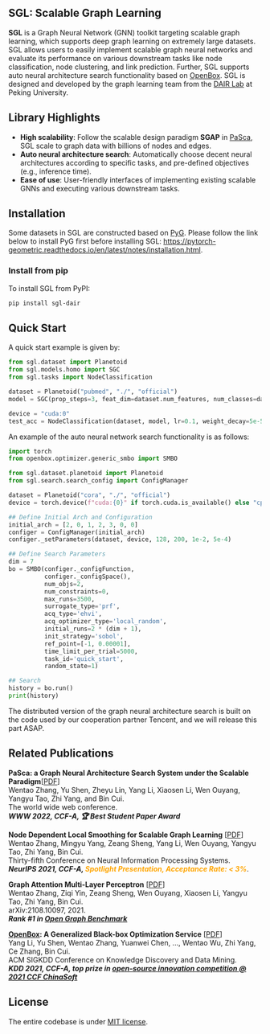 ## SGL: Scalable Graph Learning

**SGL** is a Graph Neural Network (GNN) toolkit targeting scalable graph learning, which supports deep graph learning on
extremely large datasets. SGL allows users to easily implement scalable graph neural networks and evaluate its
performance on various downstream tasks like node classification, node clustering, and link prediction. Further, SGL
supports auto neural architecture search functionality based
on <a href="https://github.com/PKU-DAIR/open-box" target="_blank" rel="nofollow">OpenBox</a>. SGL is designed and
developed by the graph learning team from
the <a href="https://cuibinpku.github.io/index.html" target="_blank" rel="nofollow">DAIR Lab</a> at Peking University.

## Library Highlights

+ **High scalability**: Follow the scalable design paradigm **SGAP**
  in <a href="https://arxiv.org/abs/2203.00638" target="_blank" rel="nofollow">PaSca</a>, SGL scale to graph data with
  billions of nodes and edges.
+ **Auto neural architecture search**: Automatically choose decent neural architectures according to specific tasks, and
  pre-defined objectives (e.g., inference time).
+ **Ease of use**: User-friendly interfaces of implementing existing scalable GNNs and executing various downstream
  tasks.

## Installation

Some datasets in SGL are constructed based
on <a href="https://github.com/pyg-team/pytorch_geometric" target="_blank" rel="nofollow">PyG</a>. Please follow the
link below to install PyG first before installing
SGL: https://pytorch-geometric.readthedocs.io/en/latest/notes/installation.html.

### Install from pip

To install SGL from PyPI:

```bash
pip install sgl-dair
```

## Quick Start

A quick start example is given by:

```python
from sgl.dataset import Planetoid
from sgl.models.homo import SGC
from sgl.tasks import NodeClassification

dataset = Planetoid("pubmed", "./", "official")
model = SGC(prop_steps=3, feat_dim=dataset.num_features, num_classes=dataset.num_classes)

device = "cuda:0"
test_acc = NodeClassification(dataset, model, lr=0.1, weight_decay=5e-5, epochs=200, device=device).test_acc
```

An example of the auto neural network search functionality is as follows:

```python
import torch
from openbox.optimizer.generic_smbo import SMBO

from sgl.dataset.planetoid import Planetoid
from sgl.search.search_config import ConfigManager

dataset = Planetoid("cora", "./", "official")
device = torch.device(f"cuda:{0}" if torch.cuda.is_available() else "cpu")

## Define Initial Arch and Configuration
initial_arch = [2, 0, 1, 2, 3, 0, 0]
configer = ConfigManager(initial_arch)
configer._setParameters(dataset, device, 128, 200, 1e-2, 5e-4)

## Define Search Parameters
dim = 7
bo = SMBO(configer._configFunction,
          configer._configSpace(),
          num_objs=2,
          num_constraints=0,
          max_runs=3500,
          surrogate_type='prf',
          acq_type='ehvi',
          acq_optimizer_type='local_random',
          initial_runs=2 * (dim + 1),
          init_strategy='sobol',
          ref_point=[-1, 0.00001],
          time_limit_per_trial=5000,
          task_id='quick_start',
          random_state=1)

## Search
history = bo.run()
print(history)
```
The distributed version of the graph neural architecture search is built on the code used by our cooperation partner Tencent, and we will release this part ASAP.

## Related Publications

**PaSca: a Graph Neural Architecture Search System under the Scalable Paradigm**[[PDF](https://arxiv.org/abs/2203.00638)]<br>
Wentao Zhang, Yu Shen, Zheyu Lin, Yang Li, Xiaosen Li, Wen Ouyang, Yangyu Tao, Zhi Yang, and Bin Cui.<br>
The world wide web conference.<br>
***WWW 2022, CCF-A, 🏆 Best Student Paper Award</font></b>***


**Node Dependent Local Smoothing for Scalable Graph Learning** [[PDF](https://arxiv.org/pdf/2110.14377)]<br>
Wentao Zhang, Mingyu Yang, Zeang Sheng, Yang Li, Wen Ouyang, Yangyu Tao, Zhi Yang, Bin Cui.<br>
Thirty-fifth Conference on Neural Information Processing Systems.<br>
***NeurIPS 2021, CCF-A, <font color=orange>Spotlight Presentation, Acceptance Rate: < 3%</font>***. 

**Graph Attention Multi-Layer Perceptron** [[PDF](https://arxiv.org/pdf/2108.10097)]<br>
Wentao Zhang, Ziqi Yin, Zeang Sheng, Wen Ouyang, Xiaosen Li, Yangyu Tao, Zhi Yang, Bin Cui.<br>
arXiv:2108.10097, 2021. <br>
***Rank \#1 in [Open Graph Benchmark](https://ogb.stanford.edu/docs/leader_nodeprop/\#ogbn-mag)*** 
  
**[OpenBox](https://github.com/PKU-DAIR/open-box): A Generalized Black-box Optimization Service** [[PDF](https://arxiv.org/abs/2106.00421)]<br>
Yang Li, Yu Shen, Wentao Zhang, Yuanwei Chen, ..., Wentao Wu, Zhi Yang, Ce Zhang, Bin Cui.<br>
ACM SIGKDD Conference on Knowledge Discovery and Data Mining.<br> 
***KDD 2021, CCF-A, top prize in [open-source innovation competition @ 2021 CCF ChinaSoft](https://mp.weixin.qq.com/s/8JX5ymkUt5MvDcHLOjB3Xw)***

## License

The entire codebase is under [MIT license](LICENSE).
